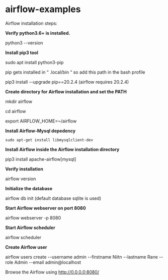# airflow-examples
Airflow installation steps:

**Verify python3.6+ is installed.**

  python3 --version
  
**Install pip3 tool**

  sudo apt install python3-pip 
  
  pip gets installed in “ .local/bin “ so add this path in the bash profile
  
  pip3 install --upgrade pip==20.2.4 (airflow requires 20.2.4)
  
**Create directory for Airflow installation and set the PATH**

  mkdir airflow
  
  cd airflow
  
  export AIRFLOW_HOME=~/airflow
  
**Install Airflow-Mysql depedency**

    sudo apt-get install libmysqlclient-dev
    
**Install Airflow inside the Airflow installation directory**

  pip3 install apache-airflow[mysql]
  
**Verify installation**

  airflow version
  
**Initialize the database**

  airflow db init (default database sqlite is used)
  
**Start Airflow webserver on port 8080**

  airflow webserver -p 8080
  
**Start Airflow scheduler**

  airflow scheduler
  
**Create Airflow user**

  airflow users create --username admin --firstname Niitn --lastname Rane --role Admin --email admin@localhost
  

Browse the Airflow using http://0.0.0.0:8080/

